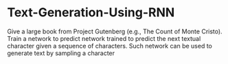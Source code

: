 # Text-Generation-Using-RNN
Give a large book from Project Gutenberg (e.g., The Count of Monte Cristo). Train a network to predict network trained to predict  the next textual character given a sequence of characters. Such network can be used to generate text by sampling a character
